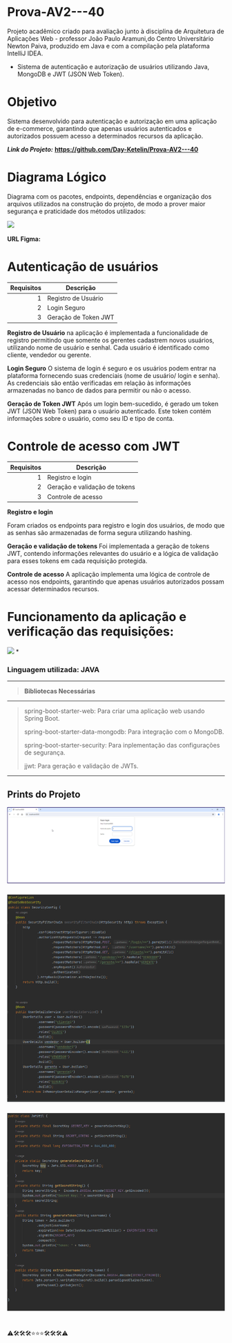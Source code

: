 # Prova-AV2---40


Projeto acadêmico criado para avaliação junto à disciplina de Arquitetura de Aplicações Web - professor João Paulo Aramuni,do Centro Universitário Newton Paiva, produzido em Java e com a compilação pela plataforma IntelliJ IDEA.

* Sistema de autenticação e autorização de usuários utilizando Java, MongoDB e JWT (JSON Web Token).


# Objetivo

Sistema desenvolvido para autenticação e autorização em uma aplicação de e-commerce, garantindo que apenas usuários autenticados e autorizados possuem acesso a determinados recursos da aplicação.


***Link do Projeto:*** **<https://github.com/Day-Ketelin/Prova-AV2---40>**
#


# Diagrama Lógico

Diagrama com os pacotes, endpoints, dependências e organização dos arquivos utilizados na construção do projeto, de modo a prover maior segurança e praticidade dos métodos utilizados:

![](XXXXXXXX)

**URL Figma:** *<XXXXXXXX>*

##


#  Autenticação de usuários

|Requisitos|    Descrição         |
|---------:|--------------------- |
|     1    | Registro de Usuário  |
|     2    | Login Seguro         |
|     3    | Geração de Token JWT |

**Registro de Usuário**
na aplicação é implementada a funcionalidade de registro permitindo que somente os gerentes cadastrem novos usuários, utilizando nome de usuário e senhal. Cada usuário é identificado como cliente, vendedor ou gerente.



**Login Seguro**
O sistema de login é seguro e os usuários podem entrar na plataforma fornecendo suas credenciais (nome de usuário/ login e senha). As credenciais são então verificadas em relação às informações armazenadas no banco de dados para permitir ou não o acesso.



**Geração de Token JWT**
Após um login bem-sucedido, é gerado um token JWT (JSON Web Token) para o usuário autenticado. Este token contém informações sobre o usuário, como seu ID e tipo de conta.

# Controle de acesso com JWT

|Requisitos|       Descrição                |
|---------:|--------------------------------|
|     1    | Registro e login               |
|     2    | Geração e validação de tokens  |
|     3    | Controle de acesso             |


**Registro e login**

Foram criados os endpoints para registro e login dos usuários, de modo que as senhas são armazenadas de forma segura utilizando hashing.



**Geração e validação de tokens**
Foi implementada a geração de tokens JWT, contendo informações relevantes do usuário e a lógica de validação para esses tokens em cada requisição protegida.





**Controle de acesso**
A aplicação implementa uma lógica de controle de acesso nos endpoints, garantindo que apenas usuários autorizados possam acessar determinados recursos.

#



#

# Funcionamento da aplicação e verificação das requisições:
![](XXXXXXX)
*
### Linguagem utilizada: JAVA

---
>**Bibliotecas Necessárias**
---
>spring-boot-starter-web: Para criar uma aplicação web usando Spring Boot.
>
>spring-boot-starter-data-mongodb: Para integração com o MongoDB.
>
>spring-boot-starter-security: Para inplementação das configurações de segurança.
>
>jjwt: Para geração e validação de JWTs.

---

## Prints do Projeto

![](https://github.com/Day-Ketelin/Prova-AV2---40/blob/main/Imagens/Login.png)

###

![](https://github.com/Day-Ketelin/Prova-AV2---40/blob/main/Imagens/SecurityConfig.png)

###


![](https://github.com/Day-Ketelin/Prova-AV2---40/blob/main/Imagens/JwtUtil.png)



#

⚠️🛠️🛠️🛠️⭐⭐⭐🛠️🛠️🛠️⚠️
